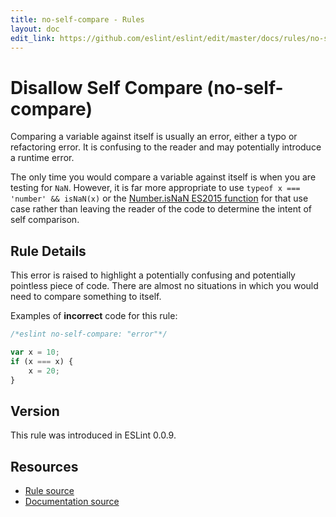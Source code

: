 ```yaml
---
title: no-self-compare - Rules
layout: doc
edit_link: https://github.com/eslint/eslint/edit/master/docs/rules/no-self-compare.md
---
```

<!-- Note: No pull requests accepted for this file. See README.md in the root directory for details. -->

# Disallow Self Compare (no-self-compare)

Comparing a variable against itself is usually an error, either a typo or refactoring error. It is confusing to the reader and may potentially introduce a runtime error.

The only time you would compare a variable against itself is when you are testing for `NaN`. However, it is far more appropriate to use `typeof x === 'number' && isNaN(x)` or the [Number.isNaN ES2015 function](https://developer.mozilla.org/en-US/docs/Web/JavaScript/Reference/Global_Objects/Number/isNaN) for that use case rather than leaving the reader of the code to determine the intent of self comparison.

## Rule Details

This error is raised to highlight a potentially confusing and potentially pointless piece of code. There are almost no situations in which you would need to compare something to itself.

Examples of **incorrect** code for this rule:

```js
/*eslint no-self-compare: "error"*/

var x = 10;
if (x === x) {
    x = 20;
}
```

## Version

This rule was introduced in ESLint 0.0.9.

## Resources

* [Rule source](https://github.com/eslint/eslint/tree/master/lib/rules/no-self-compare.js)
* [Documentation source](https://github.com/eslint/eslint/tree/master/docs/rules/no-self-compare.md)
